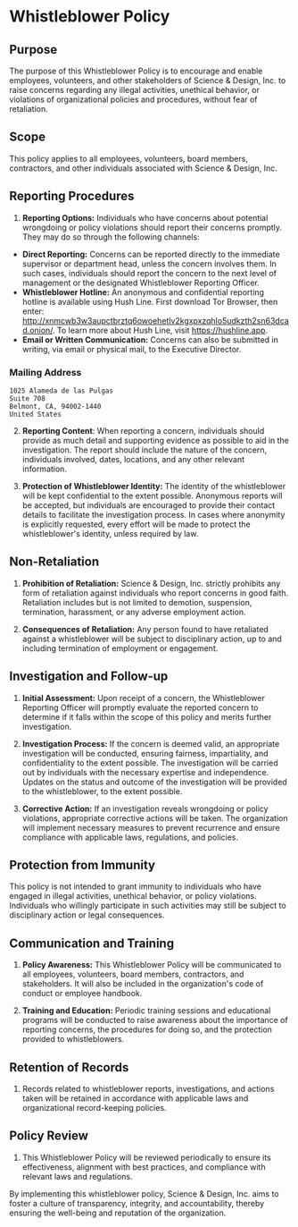 # Whistleblower Policy

## Purpose
The purpose of this Whistleblower Policy is to encourage and enable employees, volunteers, and other stakeholders of Science & Design, Inc. to raise concerns regarding any illegal activities, unethical behavior, or violations of organizational policies and procedures, without fear of retaliation.

## Scope
This policy applies to all employees, volunteers, board members, contractors, and other individuals associated with Science & Design, Inc.

## Reporting Procedures
1. **Reporting Options:** Individuals who have concerns about potential wrongdoing or policy violations should report their concerns promptly. They may do so through the following channels:

- **Direct Reporting:** Concerns can be reported directly to the immediate supervisor or department head, unless the concern involves them. In such cases, individuals should report the concern to the next level of management or the designated Whistleblower Reporting Officer.
- **Whistleblower Hotline:** An anonymous and confidential reporting hotline is available using Hush Line. First download Tor Browser, then enter: http://xnmcwb3w3aupctbrztq6owoehetlv2kgxpxzqhlo5udkzth2sn63dcad.onion/. To learn more about Hush Line, visit https://hushline.app.
- **Email or Written Communication:** Concerns can also be submitted in writing, via email or physical mail, to the Executive Director.

### Mailing Address
```
1025 Alameda de las Pulgas
Suite 708
Belmont, CA, 94002-1440
United States
```

2. **Reporting Content**: When reporting a concern, individuals should provide as much detail and supporting evidence as possible to aid in the investigation. The report should include the nature of the concern, individuals involved, dates, locations, and any other relevant information.

3. **Protection of Whistleblower Identity:** The identity of the whistleblower will be kept confidential to the extent possible. Anonymous reports will be accepted, but individuals are encouraged to provide their contact details to facilitate the investigation process. In cases where anonymity is explicitly requested, every effort will be made to protect the whistleblower's identity, unless required by law.

## **Non-Retaliation**

1. **Prohibition of Retaliation:** Science & Design, Inc. strictly prohibits any form of retaliation against individuals who report concerns in good faith. Retaliation includes but is not limited to demotion, suspension, termination, harassment, or any adverse employment action.

2. **Consequences of Retaliation:** Any person found to have retaliated against a whistleblower will be subject to disciplinary action, up to and including termination of employment or engagement.

## Investigation and Follow-up

1. **Initial Assessment:** Upon receipt of a concern, the Whistleblower Reporting Officer will promptly evaluate the reported concern to determine if it falls within the scope of this policy and merits further investigation.

2. **Investigation Process:** If the concern is deemed valid, an appropriate investigation will be conducted, ensuring fairness, impartiality, and confidentiality to the extent possible. The investigation will be carried out by individuals with the necessary expertise and independence. Updates on the status and outcome of the investigation will be provided to the whistleblower, to the extent possible.

3. **Corrective Action:** If an investigation reveals wrongdoing or policy violations, appropriate corrective actions will be taken. The organization will implement necessary measures to prevent recurrence and ensure compliance with applicable laws, regulations, and policies.

## Protection from Immunity

This policy is not intended to grant immunity to individuals who have engaged in illegal activities, unethical behavior, or policy violations. Individuals who willingly participate in such activities may still be subject to disciplinary action or legal consequences.

## Communication and Training

1. **Policy Awareness:** This Whistleblower Policy will be communicated to all employees, volunteers, board members, contractors, and stakeholders. It will also be included in the organization's code of conduct or employee handbook.

2. **Training and Education:** Periodic training sessions and educational programs will be conducted to raise awareness about the importance of reporting concerns, the procedures for doing so, and the protection provided to whistleblowers.

## Retention of Records

1. Records related to whistleblower reports, investigations, and actions taken will be retained in accordance with applicable laws and organizational record-keeping policies.

## Policy Review

1. This Whistleblower Policy will be reviewed periodically to ensure its effectiveness, alignment with best practices, and compliance with relevant laws and regulations.

By implementing this whistleblower policy, Science & Design, Inc. aims to foster a culture of transparency, integrity, and accountability, thereby ensuring the well-being and reputation of the organization.
